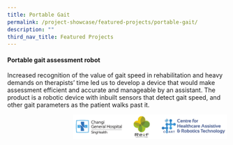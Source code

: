 ```yaml
---
title: Portable Gait
permalink: /project-showcase/featured-projects/portable-gait/
description: ""
third_nav_title: Featured Projects
---
```

#### Portable gait assessment robot

Increased recognition of the value of gait speed in rehabilitation and heavy demands on therapists’ time led us to develop a device that would make assessment efficient and accurate and manageable by an assistant.  The product is a robotic device with inbuilt sensors that detect gait speed, and other gait parameters as the patient walks past it.

**<img style="width:70%" src="/images/Featured%20Projects/Portable%20Gait/logo%20%20%20%20.png" align="right">**